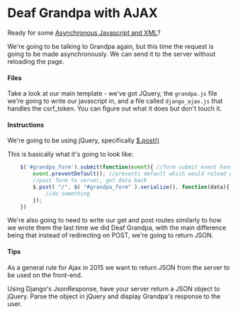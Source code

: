 Deaf Grandpa with AJAX
======================

Ready for some [Asynchronous Javascript and XML](http://en.wikipedia.org/wiki/Ajax_programming)?

We're going to be talking to Grandpa again, but this time the request is going to be made asynchronously. We can send it to the server without reloading the page.

#### Files

Take a look at our main template - we've got JQuery, the `grandpa.js` file we're going to write our javascript in, and a file called `django_ajax.js` that handles the csrf_token. You can figure out what it does but don't touch it.

#### Instructions

We're going to be using jQuery, specifically [$.post()](http://api.jquery.com/jquery.post/)

This is basically what it's going to look like:
```js
	$('#grandpa_form').submit(function(event){ //form submit event handler
		event.preventDefault(); //prevents default which would reload page
		//post form to server, get data back
		$.post( "/", $( "#grandpa_form" ).serialize(), function(data){
			//do something
		});
	})
```
We're also going to need to write our get and post routes similarly to how we wrote them the last time we did Deaf Grandpa, with the main difference being that instead of redirecting on POST, we're going to return JSON.

#### Tips

As a general rule for Ajax in 2015 we want to return JSON from the server to be used on the front-end.

Using Django's JsonResponse, have your server return a JSON object to jQuery. Parse the object in jQuery and display Grandpa's response to the user.
